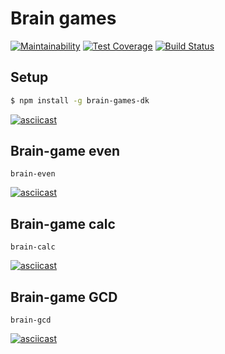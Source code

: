 # Brain games

[![Maintainability](https://api.codeclimate.com/v1/badges/a99a88d28ad37a79dbf6/maintainability)](https://codeclimate.com/github/codeclimate/codeclimate/maintainability)
[![Test Coverage](https://api.codeclimate.com/v1/badges/a99a88d28ad37a79dbf6/test_coverage)](https://codeclimate.com/github/codeclimate/codeclimate/test_coverage)
[![Build Status](https://travis-ci.org/DK-2013/project-lvl1-s490.svg?branch=master)](https://travis-ci.org/DK-2013/project-lvl1-s490)

## Setup
```sh
$ npm install -g brain-games-dk
```
[![asciicast](https://asciinema.org/a/T3yz5OUGqb8aWYxQAiBYMrk9f.svg)](https://asciinema.org/a/T3yz5OUGqb8aWYxQAiBYMrk9f?speed=2)

## Brain-game even
```
brain-even
```
[![asciicast](https://asciinema.org/a/PptA9MZvqIj8bWwMjPpCXaKzd.svg)](https://asciinema.org/a/PptA9MZvqIj8bWwMjPpCXaKzd?speed=2)

## Brain-game calc
```
brain-calc
```
[![asciicast](https://asciinema.org/a/RH3kinH11jDeAWy2dV8ew723D.svg)](https://asciinema.org/a/RH3kinH11jDeAWy2dV8ew723D?speed=2)

## Brain-game GCD
```
brain-gcd
```
[![asciicast](https://asciinema.org/a/B9DV3kw2vTPJ41oUFSVbQomYD.svg)](https://asciinema.org/a/B9DV3kw2vTPJ41oUFSVbQomYD?speed=2)